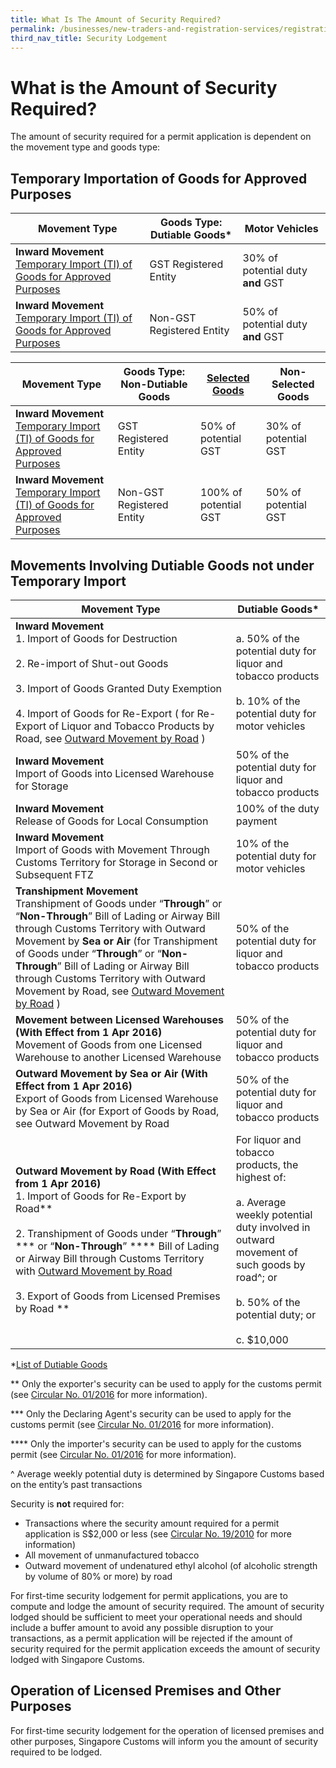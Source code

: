 ```yaml
---
title: What Is The Amount of Security Required?
permalink: /businesses/new-traders-and-registration-services/registration-services/security-lodgement/Amount-of-security-required
third_nav_title: Security Lodgement
---
```


# What is the Amount of Security Required?

The amount of security required for a permit application is dependent on the movement type and goods type:

## Temporary Importation of Goods for Approved Purposes

|Movement Type| Goods Type: Dutiable Goods* |Motor Vehicles|
|--|--|--|
| **Inward Movement** <br> [Temporary Import (TI) of Goods for Approved Purposes](/businesses/importing-goods/temporary-import-scheme)  | GST Registered Entity |30% of potential duty **and** GST|
| **Inward Movement** <br> [Temporary Import (TI) of Goods for Approved Purposes](/businesses/importing-goods/temporary-import-scheme)  | Non-GST Registered Entity |50% of potential duty **and** GST|



|Movement Type|Goods Type: Non-Dutiable Goods |[Selected Goods](/documents/businesses/SelectedGoods.pdf)|Non-Selected Goods|
|--|--|--|--|
| **Inward Movement** <br> [Temporary Import (TI) of Goods for Approved Purposes](/businesses/importing-goods/temporary-import-scheme) | GST Registered Entity |50% of potential GST|30% of potential GST|
| **Inward Movement** <br> [Temporary Import (TI) of Goods for Approved Purposes](/businesses/importing-goods/temporary-import-scheme) | Non-GST Registered Entity |100% of potential GST|50% of potential GST|


## Movements Involving Dutiable Goods not under Temporary Import

| Movement  Type | Dutiable Goods*  |
|--|--|
| **Inward Movement**<br> 1.  Import of Goods for Destruction<br><br> 2. Re-import of Shut-out Goods<br><Br> 3. Import of Goods Granted Duty Exemption<br><br>4.  Import of Goods for Re-Export ( for Re-Export of Liquor and Tobacco Products  by Road, see [Outward Movement by Road](/news-and-media/circulars/2016-01-15-Circular012016.pdf) ) | a. 50% of the potential duty for liquor and tobacco products<br><br> b. 10% of the potential duty for motor vehicles |
| **Inward Movement**<br>Import of Goods into Licensed Warehouse for Storage | 50% of the potential duty for liquor and tobacco products |
| **Inward Movement**  <br>Release of Goods for Local Consumption | 100% of the duty payment |
| **Inward Movement** <br> Import of Goods with Movement Through Customs Territory for Storage in Second or Subsequent FTZ | 10% of the potential duty for motor vehicles |
| **Transhipment Movement** <br>Transhipment of Goods under “**Through**” or “**Non-Through**” Bill of Lading or Airway Bill through Customs Territory with Outward Movement  by **Sea or Air**  (for Transhipment of Goods under “**Through**” or “**Non-Through**” Bill of Lading or Airway Bill through Customs Territory with Outward Movement  by Road, see  [Outward Movement by Road](/news-and-media/circulars/2016-01-15-Circular012016.pdf) ) | 50% of the potential duty for liquor and tobacco products |
|**Movement between Licensed Warehouses**  **(With Effect from 1 Apr 2016)**<br> Movement of Goods from one Licensed Warehouse to another Licensed Warehouse  | 50% of the potential duty for liquor and tobacco products |
| **Outward Movement by Sea or Air (With Effect from 1 Apr 2016)**<br>Export of Goods from Licensed Warehouse  by Sea or Air  (for Export of Goods by Road, see Outward Movement by Road | 50% of the potential duty for liquor and tobacco products |
| **Outward Movement by Road  (With Effect from 1 Apr 2016)** <br>1.  Import of Goods for Re-Export  by Road** <br><br>2.  Transhipment of Goods under “**Through**” ***  or “**Non-Through**” ****  Bill of Lading or Airway Bill through Customs Territory with [Outward Movement by Road](/news-and-media/circulars/2016-01-15-Circular012016.pdf) <br><br>3. Export of Goods from Licensed Premises by Road ** | For liquor and tobacco products, the highest of:<br><br> a. Average weekly potential duty involved in outward movement of such goods by road^; or<br><br> b. 50% of the potential duty; or<br><br> c. $10,000 |


*[List of Dutiable Goods](/businesses/valuation-duties-taxes-fees/duties-and-dutiable-goods/list-of-dutiable-goods)

** Only the exporter's security can be used to apply for the customs permit (see  [Circular No. 01/2016](/news-and-media/circulars/2016-01-15-Circular012016.pdf) for more information).

*** Only the Declaring Agent's security can be used to apply for the customs permit (see [Circular No. 01/2016](/news-and-media/circulars/2016-01-15-Circular012016.pdf) for more information).

**** Only the importer's security can be used to apply for the customs permit (see [Circular No. 01/2016](/news-and-media/circulars/2016-01-15-Circular012016.pdf) for more information).

^ Average weekly potential duty is determined by Singapore Customs based on the entity’s past transactions

Security is  **not**  required for:

-   Transactions where the security amount required for a permit application is S$2,000 or less (see  [Circular No. 19/2010](/news-and-media/circulars/2010-11-15-Circular192010.pdf) for more information)
-   All movement of unmanufactured tobacco
-   Outward movement of undenatured ethyl alcohol (of alcoholic strength by volume of 80% or more) by road

For first-time security lodgement for permit applications, you are to compute and lodge the amount of security required. The amount of security lodged should be sufficient to meet your operational needs and should include a buffer amount to avoid any possible disruption to your transactions, as a permit application will be rejected if the amount of security required for the permit application exceeds the amount of security lodged with Singapore Customs.

## Operation of Licensed Premises and Other Purposes

For first-time security lodgement for the operation of licensed premises and other purposes, Singapore Customs will inform you the amount of security required to be lodged.
